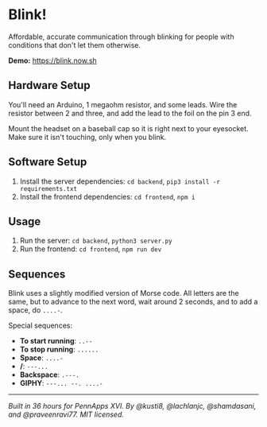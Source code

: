 # Blink!

Affordable, accurate communication through blinking for people with conditions that don't let them otherwise. 

**Demo:** https://blink.now.sh

## Hardware Setup

You'll need an Arduino, 1 megaohm resistor, and some leads. Wire the resistor between 2 and three, and add the lead to the foil on the pin 3 end.

Mount the headset on a baseball cap so it is right next to your eyesocket. Make sure it isn't touching, only when you blink.

## Software Setup

1. Install the server dependencies: `cd backend`, `pip3 install -r requirements.txt`
2. Install the frontend dependencies: `cd frontend`, `npm i`

## Usage

1. Run the server: `cd backend`, `python3 server.py`
2. Run the frontend: `cd frontend`, `npm run dev`

## Sequences

Blink uses a slightly modified version of Morse code. All letters are the same, but to advance to the next word, wait around 2 seconds, and to add a space, do `....-`.

Special sequences:

- **To start running**: `..--`
- **To stop running**: `......`
- **Space**: `....-`
- **/**: `---...`
- **Backspace**: `.---.`
- **GIPHY**: `---... --. ....-`

---

*Built in 36 hours for PennApps XVI. By @kusti8, @lachlanjc, @shamdasani, and @praveenravi77. MIT licensed.*
